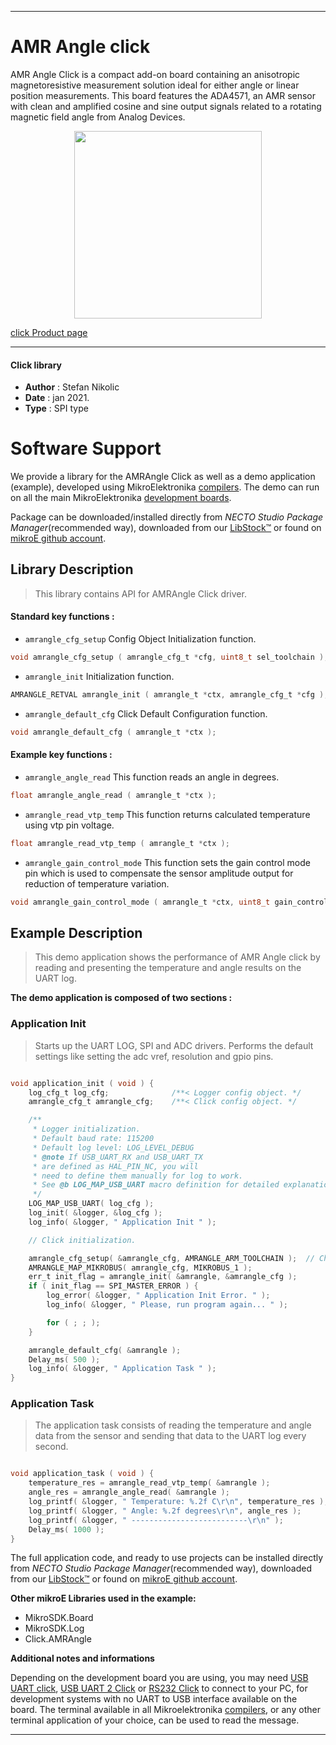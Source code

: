 
---
# AMR Angle click

AMR Angle Click is a compact add-on board containing an anisotropic magnetoresistive measurement solution ideal for either angle or linear position measurements. This board features the ADA4571, an AMR sensor with clean and amplified cosine and sine output signals related to a rotating magnetic field angle from Analog Devices.

<p align="center">
  <img src="https://download.mikroe.com/images/click_for_ide/amr_angle_click.png" height=300px>
</p>

[click Product page](https://www.mikroe.com/amr-angle-click)

---


#### Click library

- **Author**        : Stefan Nikolic
- **Date**          : jan 2021.
- **Type**          : SPI type


# Software Support

We provide a library for the AMRAngle Click
as well as a demo application (example), developed using MikroElektronika
[compilers](https://www.mikroe.com/necto-studio).
The demo can run on all the main MikroElektronika [development boards](https://www.mikroe.com/development-boards).

Package can be downloaded/installed directly from *NECTO Studio Package Manager*(recommended way), downloaded from our [LibStock&trade;](https://libstock.mikroe.com) or found on [mikroE github account](https://github.com/MikroElektronika/mikrosdk_click_v2/tree/master/clicks).

## Library Description

> This library contains API for AMRAngle Click driver.

#### Standard key functions :

- `amrangle_cfg_setup` Config Object Initialization function.
```c
void amrangle_cfg_setup ( amrangle_cfg_t *cfg, uint8_t sel_toolchain );
```

- `amrangle_init` Initialization function.
```c
AMRANGLE_RETVAL amrangle_init ( amrangle_t *ctx, amrangle_cfg_t *cfg );
```

- `amrangle_default_cfg` Click Default Configuration function.
```c
void amrangle_default_cfg ( amrangle_t *ctx );
```

#### Example key functions :

- `amrangle_angle_read` This function reads an angle in degrees.
```c
float amrangle_angle_read ( amrangle_t *ctx );
```

- `amrangle_read_vtp_temp` This function returns calculated temperature using vtp pin voltage.
```c
float amrangle_read_vtp_temp ( amrangle_t *ctx );
```

- `amrangle_gain_control_mode` This function sets the gain control mode pin which is used to compensate the sensor amplitude output for reduction of temperature variation.
```c
void amrangle_gain_control_mode ( amrangle_t *ctx, uint8_t gain_control );
```

## Example Description

> This demo application shows the performance of AMR Angle click by reading and presenting the temperature and angle results on the UART log.

**The demo application is composed of two sections :**

### Application Init

> Starts up the UART LOG, SPI and ADC drivers. Performs the default settings like setting the adc vref, resolution and gpio pins.

```c

void application_init ( void ) {
    log_cfg_t log_cfg;              /**< Logger config object. */
    amrangle_cfg_t amrangle_cfg;    /**< Click config object. */

    /** 
     * Logger initialization.
     * Default baud rate: 115200
     * Default log level: LOG_LEVEL_DEBUG
     * @note If USB_UART_RX and USB_UART_TX 
     * are defined as HAL_PIN_NC, you will 
     * need to define them manually for log to work. 
     * See @b LOG_MAP_USB_UART macro definition for detailed explanation.
     */
    LOG_MAP_USB_UART( log_cfg );
    log_init( &logger, &log_cfg );
    log_info( &logger, " Application Init " );

    // Click initialization.

    amrangle_cfg_setup( &amrangle_cfg, AMRANGLE_ARM_TOOLCHAIN );  // Change when switching profile
    AMRANGLE_MAP_MIKROBUS( amrangle_cfg, MIKROBUS_1 );
    err_t init_flag = amrangle_init( &amrangle, &amrangle_cfg );
    if ( init_flag == SPI_MASTER_ERROR ) {
        log_error( &logger, " Application Init Error. " );
        log_info( &logger, " Please, run program again... " );

        for ( ; ; );
    }

    amrangle_default_cfg( &amrangle );
    Delay_ms( 500 );
    log_info( &logger, " Application Task " );
}

```

### Application Task

> The application task consists of reading the temperature and angle data from the sensor and sending that data to the UART log every second.

```c

void application_task ( void ) {
    temperature_res = amrangle_read_vtp_temp( &amrangle );
    angle_res = amrangle_angle_read( &amrangle );
    log_printf( &logger, " Temperature: %.2f C\r\n", temperature_res );
    log_printf( &logger, " Angle: %.2f degrees\r\n", angle_res );
    log_printf( &logger, " --------------------------\r\n" );
    Delay_ms( 1000 );
}

```

The full application code, and ready to use projects can be installed directly from *NECTO Studio Package Manager*(recommended way), downloaded from our [LibStock&trade;](https://libstock.mikroe.com) or found on [mikroE github account](https://github.com/MikroElektronika/mikrosdk_click_v2/tree/master/clicks).

**Other mikroE Libraries used in the example:**

- MikroSDK.Board
- MikroSDK.Log
- Click.AMRAngle

**Additional notes and informations**

Depending on the development board you are using, you may need
[USB UART click](https://shop.mikroe.com/usb-uart-click),
[USB UART 2 Click](https://shop.mikroe.com/usb-uart-2-click) or
[RS232 Click](https://shop.mikroe.com/rs232-click) to connect to your PC, for
development systems with no UART to USB interface available on the board. The
terminal available in all Mikroelektronika
[compilers](https://shop.mikroe.com/compilers), or any other terminal application
of your choice, can be used to read the message.

---
